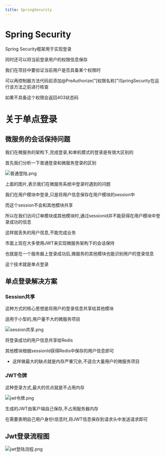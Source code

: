 ```yaml
---
title: SpringSecurity
---
```




# Spring Security

Spring Security框架用于实现登录

同时还可以将当前登录用户的权限信息保存


我们在项目中要验证当前用户是否具备某个权限时

可以再控制器方法代码前添加@PreAuthorize("[权限名称]")SpringSecurity在运行该方法之前进行核查

如果不具备这个权限会返回403状态码

# 关于单点登录

## 微服务的会话保持问题

我们在微服务的架构下,完成登录,和单机模式的登录是有很大区别的

首先我们分析一下普通登录和微服务登录的区别

![普通登陆.png](/images/普通登陆.png)

上面的图片,表示我们在微服务系统中登录时遇到的问题

我们在用户模块中登录,只是将用户信息保存在用户模块的session中

而这个session不会和其他模块共享

所以在我们访问订单模块或其他模块时,通过sessionid并不能获得在用户模块中登录成功的信息

这样就丢失的用户信息,不能完成业务

市面上现在大多使用JWT来实现微服务架构下的会话保持

也就是在一个服务器上登录成功后,微服务的其他模块也能识别用户的登录信息

这个技术就是单点登录

## 单点登录解决方案

### Session共享

这种方式的核心思想是将用户的登录信息共享给其他模块

适用于小型的,用户量不大的微服务项目

![session共享.png](/images/session共享.png)

将登录成功的用户信息共享给Redis

其他模块根据sessionId获得Redis中保存的用户信息即可

* 这样做最大的缺点就是内存严重冗余,不适合大量用户的微服务项目

### JWT令牌

这种登录方式,最大的优点就是不占用内存

![jwt令牌.png](/images/jwt令牌.png)

生成的JWT由客户端自己保存,不占用服务器内存

在需要表明自己用户身份\信息时,将JWT信息保存到请求头中发送请求即可

## Jwt登录流程图

![jwt登陆流程.png](/images/jwt登陆流程.png)